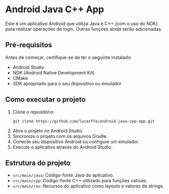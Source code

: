 # Android Java C++ App

Este é um aplicativo Android que utiliza Java e C++ (com o uso do NDK) para realizar operações de login. Outras funções ainda serão adicionadas.

## Pré-requisitos

Antes de começar, certifique-se de ter o seguinte instalado:
- Android Studio
- NDK (Android Native Development Kit)
- CMake
- SDK apropriado para o seu dispositivo ou emulador

## Como executar o projeto

1. Clone o repositório:
   ```
   git clone https://github.com/lucasffa/android-java-cpp-app.git
   ```
2. Abra o projeto no Android Studio.
3. Sincronize o projeto com os arquivos Gradle.
4. Conecte seu dispositivo Android ou configure um emulador.
5. Execute o aplicativo através do Android Studio.

## Estrutura do projeto

- `src/main/java`: Código-fonte Java do aplicativo.
- `src/main/cpp`: Código-fonte C++ utilizado para funções nativas.
- `src/main/res`: Recursos do aplicativo como layouts e valores de strings.
```
